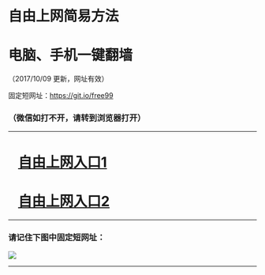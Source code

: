 ﻿# 自由上网简易方法

# 电脑、手机一键翻墙

（2017/10/09 更新，网址有效）

固定短网址：https://git.io/free99

### （微信如打不开，请转到浏览器打开）


***





# &nbsp;&nbsp; <a href="http://ft2836610572.fwq-tz-1001.info/fwqtz01.html?t=100900129822 " target="_blank">自由上网入口1</a>
# &nbsp;&nbsp; <a href="http://ft1345024830.fwq-tz-1002.info/fwqtz02.html?t=100900124791 " target="_blank">自由上网入口2</a>
***

### 请记住下图中固定短网址：

<img src="https://s3-us-west-2.amazonaws.com/fwq-1001/yjfq-20170905okok.png" /> 


***

